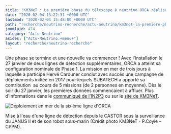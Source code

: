 ```yaml
---
title: "KM3NeT : La première phase du télescope à neutrino ORCA réalisée"
date: "2020-02-04 13:22:31 +0000 UTC"
lastmod: "2020-02-04 15:48:00 +0000 UTC"
path: "recherche/neutrino-recherche/actu-neutrino/km3net-la-premiere-phase-du-telescope-a-neutrino-orca-realisee-2.md"
joomlaid: 474
category: "Actu-Neutrino"
asides: ["Actu-Neutrino.+menu+"]
layout: "recherche/neutrino-recherche"
---
```

Une phase se termine et une nouvelle va commencer ! Avec l'installation le 27 janvier de deux lignes de détection supplémentaires, ORCA a atteint sa configuration nominale de Phase 1. La mission en mer de trois jours à laquelle a participé Hervé Carduner conclut avec succès une campagne de déploiements initiée en 2017 pour lequels SUBATECH a apporté sa contribution  au cours de 5 missions (de 2 personnes en moyenne). Dès le soir du 27 janvier, les premières données commencaient à affluer. Plus d'informations dans le [communiqué de l'IN2P3](https://in2p3.cnrs.fr/fr/cnrsinfo/km3net-capte-ses-premiers-neutrinos-avec-six-lignes) ou sur le [site de KM3NeT](https://www.km3net.org/orca6-completed/).

![Déploiement en mer de la sixième ligne d'ORCA](images/Recherche/neutrino/KM3NeT/ORCA6.jpeg)

Mise à l'eau d'une ligne de détection depuis le CASTOR sous la surveillance du JANUS II et de son robot sous-marin (Crédit photo KM3NeT - P.Coyle - CPPM).

